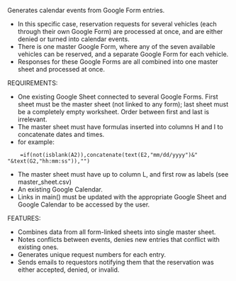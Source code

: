 Generates calendar events from Google Form entries.
- In this specific case, reservation requests for several vehicles (each through their own Google Form) are processed at once, and are either denied or turned into calendar events.
- There is one master Google Form, where any of the seven available vehicles can be reserved, and a separate Google Form for each vehicle.
- Responses for these Google Forms are all combined into one master sheet and processed at once.

REQUIREMENTS:
- One existing Google Sheet connected to several Google Forms. First sheet must be the master sheet (not linked to any form); last sheet must be a completely empty worksheet. Order between first and last is irrelevant.
- The master sheet must have formulas inserted into columns H and I to concatenate dates and times.
- for example:
```
	=if(not(isblank(A2)),concatenate(text(E2,"mm/dd/yyyy")&" "&text(G2,"hh:mm:ss")),"")
```
- The master sheet must have up to column L, and first row as labels (see master_sheet.csv)
- An existing Google Calendar.
- Links in main() must be updated with the appropriate Google Sheet and Google Calendar to be accessed by the user.

FEATURES:
- Combines data from all form-linked sheets into single master sheet.
- Notes conflicts between events, denies new entries that conflict with existing ones.
- Generates unique request numbers for each entry.
- Sends emails to requestors notifying them that the reservation was either accepted, denied, or invalid.

